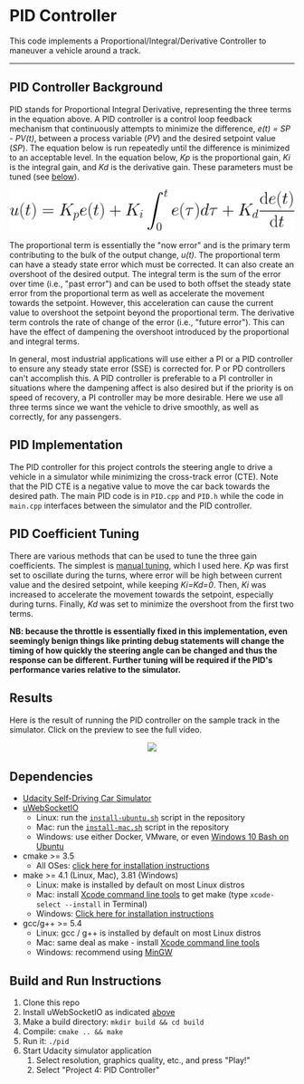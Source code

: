 # PID Controller

This code implements a Proportional/Integral/Derivative Controller to maneuver a vehicle around a track. 

---

## PID Controller Background
PID stands for Proportional Integral Derivative, representing the three terms in the equation above. A PID controller is a control loop feedback mechanism that continuously attempts to minimize the difference, _e(t) = SP - PV(t)_, between a process variable (_PV_) and the desired setpoint value (_SP_). The equation below is run repeatedly until the difference is minimized to an acceptable level. In the equation below, _Kp_ is the proportional gain, _Ki_ is the integral gain, and _Kd_ is the derivative gain. These parameters must be tuned (see [below](#pid-coefficient-tuning)).

<p align="center">
<img alt="u(t) = Kp*e(t) + Ki*Σe(τ) + Kd*de(t)/dt" src="images/PID_equation.svg">
</p>

The proportional term is essentially the "now error" and is the primary term contributing to the bulk of the output change, _u(t)_. The proportional term can have a steady state error which must be corrected. It can also create an overshoot of the desired output. The integral term is the sum of the error over time (i.e., "past error") and can be used to both offset the steady state error from the proportional term as well as accelerate the movement towards the setpoint. However, this acceleration can cause the current value to overshoot the setpoint beyond the proportional term. The derivative term controls the rate of change of the error (i.e., "future error"). This can have the effect of dampening the overshoot introduced by the proportional and integral terms.

In general, most industrial applications will use either a PI or a PID controller to ensure any steady state error (SSE) is corrected for. P or PD controllers can't accomplish this. A PID controller is preferable to a PI controller in situations where the dampening affect is also desired but if the priority is on speed of recovery, a PI controller may be more desirable. Here we use all three terms since we want the vehicle to drive smoothly, as well as correctly, for any passengers.

## PID Implementation
The PID controller for this project controls the steering angle to drive a vehicle in a simulator while minimizing the cross-track error (CTE). Note that the PID CTE is a negative value to move the car back towards the desired path. The main PID code is in `PID.cpp` and `PID.h` while the code in `main.cpp` interfaces between the simulator and the PID controller. 

## PID Coefficient Tuning
There are various methods that can be used to tune the three gain coefficients. The simplest is [manual tuning](https://en.wikipedia.org/wiki/PID_controller#Manual_tuning), which I used here. _Kp_ was first set to oscillate during the turns, where error will be high between current value and the desired setpoint, while keeping _Ki=Kd=0_. Then, _Ki_ was increased to accelerate the movement towards the setpoint, especially during turns. Finally, _Kd_ was set to minimize the overshoot from the first two terms.

**NB: because the throttle is essentially fixed in this implementation, even seemingly benign things like printing debug statements will change the timing of how quickly the steering angle can be changed and thus the response can be different. Further tuning will be required if the PID's performance varies relative to the simulator.**   

## Results
Here is the result of running the PID controller on the sample track in the simulator. Click on the preview to see the full video.
<p align="center">
<a href="images/PID_track.mov"><img src="images/PID_track.gif"></a>
</p>

## Dependencies
* [Udacity Self-Driving Car Simulator](https://github.com/udacity/self-driving-car-sim/releases)
* [uWebSocketIO](https://github.com/uWebSockets/uWebSockets)
    * Linux: run the [`install-ubuntu.sh`](install-ubuntu.sh) script in the repository
    * Mac: run the [`install-mac.sh`](install-mac.sh) script in the repository
    * Windows: use either Docker, VMware, or even [Windows 10 Bash on Ubuntu](https://www.howtogeek.com/249966/how-to-install-and-use-the-linux-bash-shell-on-windows-10)
* cmake >= 3.5
    * All OSes: [click here for installation instructions](https://cmake.org/install)
* make >= 4.1 (Linux, Mac), 3.81 (Windows)
    * Linux: make is installed by default on most Linux distros
    * Mac: install [Xcode command line tools](https://developer.apple.com/xcode/features) to get make (type `xcode-select --install` in Terminal)
    * Windows: [Click here for installation instructions](http://gnuwin32.sourceforge.net/packages/make.htm)
* gcc/g++ >= 5.4
    * Linux: gcc / g++ is installed by default on most Linux distros
    * Mac: same deal as make - install [Xcode command line tools](https://developer.apple.com/xcode/features)
    * Windows: recommend using [MinGW](http://www.mingw.org)

## Build and Run Instructions

1. Clone this repo
2. Install uWebSocketIO as indicated [above](#dependencies)
3. Make a build directory: `mkdir build && cd build`
4. Compile: `cmake .. && make`
5. Run it: `./pid`
6. Start Udacity simulator application
    1. Select resolution, graphics quality, etc., and press "Play!" 
    2. Select "Project 4: PID Controller"
